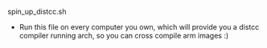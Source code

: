 spin_up_distcc.sh
- Run this file on every computer you own, which will provide you a distcc compiler running arch,  so you can cross compile arm images :)

